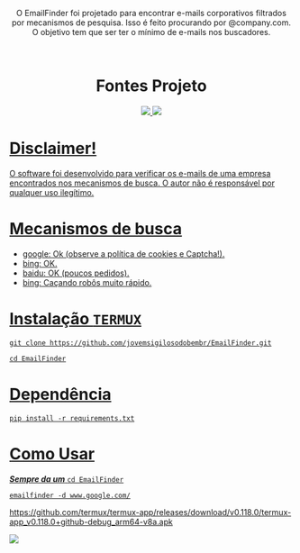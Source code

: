 
<p align="center">
O EmailFinder foi projetado para encontrar e-mails corporativos filtrados por mecanismos de pesquisa. Isso é feito procurando por @company.com. O objetivo tem que ser ter o mínimo de e-mails nos buscadores.
</p>
<br/>

<h1 align="center">
  <b>Fontes Projeto</b>
  <br>
</h1>
<p align="center">
  <a href="https://www.python.org/">
    <img src="https://img.shields.io/badge/python-3.6+-blue.svg?style=flat-square&logo=python"> 
  </a>
   <a href="https://www.gnu.org/licenses/gpl-3.0.en.html">
    <img src="https://img.shields.io/badge/license-GNU-green.svg?style=square&logo=gnu">


# Disclaimer!

O software foi desenvolvido para verificar os e-mails de uma empresa encontrados nos mecanismos de busca. O autor não é responsável por qualquer uso ilegítimo.


# Mecanismos de busca

* google: Ok (observe a política de cookies e Captcha!).
* bing: OK.
* baidu: OK (poucos pedidos).
* bing: Caçando robôs muito rápido.




# Instalação ```TERMUX```


```
git clone https://github.com/jovemsigilosodobembr/EmailFinder.git

cd EmailFinder
```

# Dependência


```
pip install -r requirements.txt
```

# Como Usar

***Sempre da um***  ```cd EmailFinder```

```
emailfinder -d www.google.com/
```

https://github.com/termux/termux-app/releases/download/v0.118.0/termux-app_v0.118.0+github-debug_arm64-v8a.apk

   <a href="https://github.com/termux/termux-app/releases/download/v0.118.0/termux-app_v0.118.0+github-debug_arm64-v8a.apk">
    <img src="https://play-lh.googleusercontent.com/GojT7ENQ8axOV1PJhcZcMNlSgTD4w_F-N5rkEW_hnZmJbkn8p0A8ncYx-9y1iLlyUq0=w240-h480-rw">

